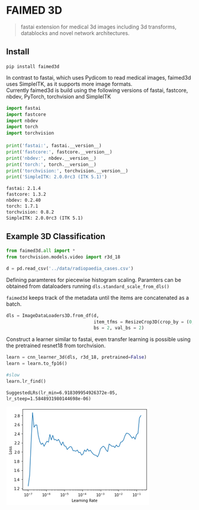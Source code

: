 # FAIMED 3D
> fastai extension for medical 3d images including 3d transforms, datablocks and novel network architectures. 


## Install

`pip install faimed3d`

In contrast to fastai, which uses Pydicom to read medical images, faimed3d uses SimpleITK, as it supports more image formats.  
Currently faimed3d is build using the following versions of fastai, fastcore, nbdev, PyTorch, torchvision and SimpleITK

```python
import fastai
import fastcore
import nbdev
import torch
import torchvision

print('fastai:', fastai.__version__)
print('fastcore:', fastcore.__version__)
print('nbdev:', nbdev.__version__)
print('torch:', torch.__version__)
print('torchvision:', torchvision.__version__)
print('SimpleITK: 2.0.0rc3 (ITK 5.1)')
```

    fastai: 2.1.4
    fastcore: 1.3.2
    nbdev: 0.2.40
    torch: 1.7.1
    torchvision: 0.8.2
    SimpleITK: 2.0.0rc3 (ITK 5.1)


## Example 3D Classification

```python
from faimed3d.all import *
from torchvision.models.video import r3d_18
```

```python
d = pd.read_csv('../data/radiopaedia_cases.csv')
```

Defining paramteres for piecewise histogram scaling. Paramters can be obtained from dataloaders running `dls.standard_scale_from_dls()`

`faimed3d` keeps track of the metadata until the items are concatenated as a batch. 

```python
dls = ImageDataLoaders3D.from_df(d,
                                 item_tfms = ResizeCrop3D(crop_by = (0, 6, 6), resize_to = (20, 112, 112)),
                                 bs = 2, val_bs = 2)
```

Construct a learner similar to fastai, even transfer learning is possible using the pretrained resnet18 from torchvision.

```python
learn = cnn_learner_3d(dls, r3d_18, pretrained=False) 
learn = learn.to_fp16()
```

```python
#slow
learn.lr_find()
```








    SuggestedLRs(lr_min=6.918309954926372e-05, lr_steep=1.5848931980144698e-06)




![png](docs/images/output_12_2.png)

